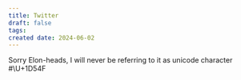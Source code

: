 ```yaml
---
title: Twitter
draft: false
tags: 
created date: 2024-06-02
---
```

Sorry Elon-heads, I will never be referring to it as unicode character #\U+1D54F